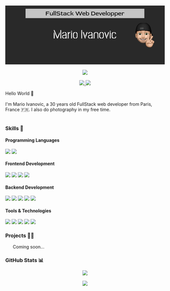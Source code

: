 <p align="center">
  <img src="Readme_Banner.png">
</p>

<p align="center">
  <img src="https://komarev.com/ghpvc/?username=marioivanovic&color=blue">
</p>

<p align="center">
  <a href="https://www.linkedin.com/in/marioivanovic/">
    <img src="https://img.shields.io/badge/LinkedIn-0077B5?style=for-the-badge&logo=linkedin&logoColor=white">
  </a>
 
  <a href="mailto:ivanovic.mario@gmail.com">
    <img src="https://img.shields.io/badge/Gmail-D14836?style=for-the-badge&logo=gmail&logoColor=white">
  </a>
</p>

Hello World 👋
<br/>
<br/>
I'm Mario Ivanovic, a 30 years old FullStack web developer from Paris, France 🇫🇷. I also do photography in my free time.
<br/>
<br/>

<h3>
  Skills 💼
</h3>

<h4>Programming Languages</h4>

<p>
  <img src="https://img.shields.io/badge/JavaScript-F7DF1E?style=for-the-badge&logo=javascript&logoColor=black">
  <img src="https://img.shields.io/badge/React-20232A?style=for-the-badge&logo=react&logoColor=61DAFB">
</p>
<h4>Frontend Development</h4>
<p>
  <img src="https://img.shields.io/badge/HTML5-E34F26?style=for-the-badge&logo=html5&logoColor=white">
  <img src="https://img.shields.io/badge/CSS3-1572B6?style=for-the-badge&logo=css3&logoColor=white">
  <img src="https://img.shields.io/badge/React-20232A?style=for-the-badge&logo=react&logoColor=61DAFB">
  <img src="https://img.shields.io/badge/Axios-BD1FE0?style=for-the-badge">
</p>
<h4>Backend Development</h4>
<p>
  <img src="https://img.shields.io/badge/Node.js-339933?style=for-the-badge&logo=nodedotjs&logoColor=white">
  <img src="https://img.shields.io/badge/Express.js-000000?style=for-the-badge&logo=express&logoColor=white">
  <img src="https://img.shields.io/badge/MongoDB-white?style=for-the-badge&logo=mongodb&logoColor=4EA94B">
  <img src="https://img.shields.io/badge/MySQL-005C84?style=for-the-badge&logo=mysql&logoColor=white">
  <img src="https://img.shields.io/badge/Mongoose-00C58E?style=for-the-badge">
</p>
<h4>Tools & Technologies</h4>
<p>
  <img src="https://img.shields.io/badge/Git-F05032?style=for-the-badge&logo=git&logoColor=white">
  <img src="https://img.shields.io/badge/GitHub-100000?style=for-the-badge&logo=github&logoColor=white">
  <img src="https://img.shields.io/badge/Figma-F24E1E?style=for-the-badge&logo=figma&logoColor=white">
  <img src="https://img.shields.io/badge/Notion-000000?style=for-the-badge&logo=notion&logoColor=white">
  <img src="https://img.shields.io/badge/Netifly-430098?style=for-the-badge&logo=netifly&logoColor=white">
</p>

<h3>
  Projects 👨‍💻
</h3>
<ul>
Coming soon...
</ul>

<h3>
  GitHub Stats 📊
</h3>
<p align="center">
  <img src="https://github-readme-stats.vercel.app/api?username=marioivanovic&show_icons=true&theme=vision-friendly-dark">
</p>
<p align="center">
  <img src="https://github-readme-stats.vercel.app/api/top-langs/?username=marioivanovic&theme=vision-friendly-dark">
</p>
